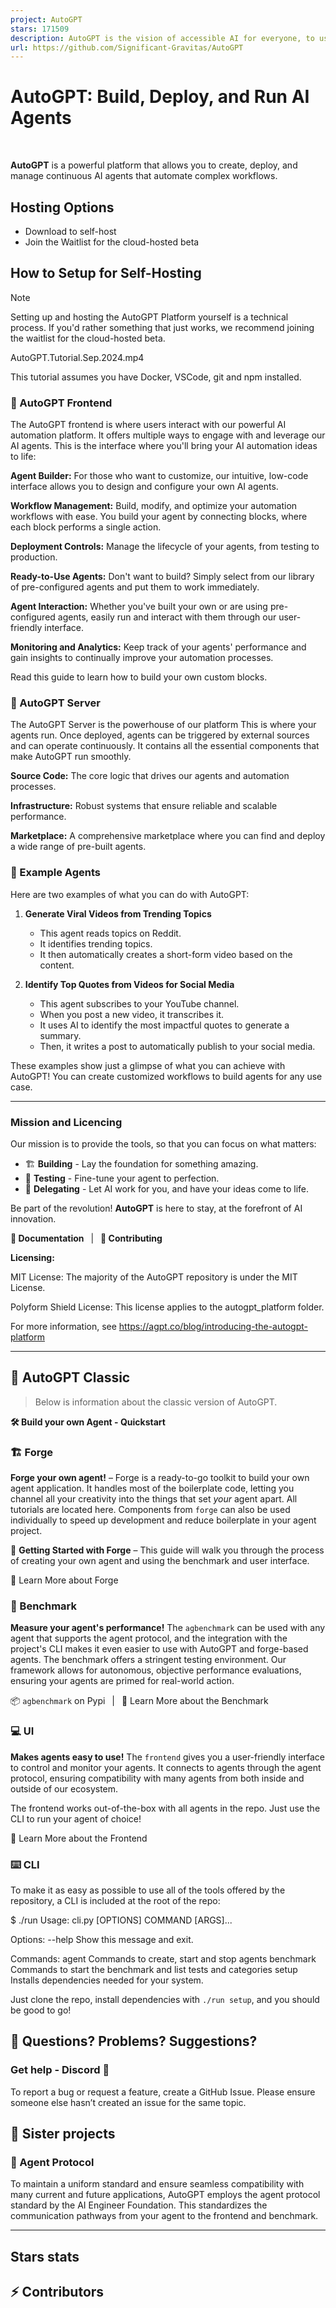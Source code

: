```yaml
---
project: AutoGPT
stars: 171509
description: AutoGPT is the vision of accessible AI for everyone, to use and to build on. Our mission is to provide the tools, so that you can focus on what matters.
url: https://github.com/Significant-Gravitas/AutoGPT
---
```


AutoGPT: Build, Deploy, and Run AI Agents
=========================================

   

**AutoGPT** is a powerful platform that allows you to create, deploy, and manage continuous AI agents that automate complex workflows.

Hosting Options
---------------

-   Download to self-host
-   Join the Waitlist for the cloud-hosted beta

How to Setup for Self-Hosting
-----------------------------

Note

Setting up and hosting the AutoGPT Platform yourself is a technical process. If you'd rather something that just works, we recommend joining the waitlist for the cloud-hosted beta.

AutoGPT.Tutorial.Sep.2024.mp4

This tutorial assumes you have Docker, VSCode, git and npm installed.

### 🧱 AutoGPT Frontend

The AutoGPT frontend is where users interact with our powerful AI automation platform. It offers multiple ways to engage with and leverage our AI agents. This is the interface where you'll bring your AI automation ideas to life:

**Agent Builder:** For those who want to customize, our intuitive, low-code interface allows you to design and configure your own AI agents.

**Workflow Management:** Build, modify, and optimize your automation workflows with ease. You build your agent by connecting blocks, where each block performs a single action.

**Deployment Controls:** Manage the lifecycle of your agents, from testing to production.

**Ready-to-Use Agents:** Don't want to build? Simply select from our library of pre-configured agents and put them to work immediately.

**Agent Interaction:** Whether you've built your own or are using pre-configured agents, easily run and interact with them through our user-friendly interface.

**Monitoring and Analytics:** Keep track of your agents' performance and gain insights to continually improve your automation processes.

Read this guide to learn how to build your own custom blocks.

### 💽 AutoGPT Server

The AutoGPT Server is the powerhouse of our platform This is where your agents run. Once deployed, agents can be triggered by external sources and can operate continuously. It contains all the essential components that make AutoGPT run smoothly.

**Source Code:** The core logic that drives our agents and automation processes.

**Infrastructure:** Robust systems that ensure reliable and scalable performance.

**Marketplace:** A comprehensive marketplace where you can find and deploy a wide range of pre-built agents.

### 🐙 Example Agents

Here are two examples of what you can do with AutoGPT:

1.  **Generate Viral Videos from Trending Topics**
    
    -   This agent reads topics on Reddit.
    -   It identifies trending topics.
    -   It then automatically creates a short-form video based on the content.
2.  **Identify Top Quotes from Videos for Social Media**
    
    -   This agent subscribes to your YouTube channel.
    -   When you post a new video, it transcribes it.
    -   It uses AI to identify the most impactful quotes to generate a summary.
    -   Then, it writes a post to automatically publish to your social media.

These examples show just a glimpse of what you can achieve with AutoGPT! You can create customized workflows to build agents for any use case.

* * *

### Mission and Licencing

Our mission is to provide the tools, so that you can focus on what matters:

-   🏗️ **Building** - Lay the foundation for something amazing.
-   🧪 **Testing** - Fine-tune your agent to perfection.
-   🤝 **Delegating** - Let AI work for you, and have your ideas come to life.

Be part of the revolution! **AutoGPT** is here to stay, at the forefront of AI innovation.

**📖 Documentation**  |  **🚀 Contributing**

**Licensing:**

MIT License: The majority of the AutoGPT repository is under the MIT License.

Polyform Shield License: This license applies to the autogpt\_platform folder.

For more information, see https://agpt.co/blog/introducing-the-autogpt-platform

* * *

🤖 AutoGPT Classic
------------------

> Below is information about the classic version of AutoGPT.

**🛠️ Build your own Agent - Quickstart**

### 🏗️ Forge

**Forge your own agent!** – Forge is a ready-to-go toolkit to build your own agent application. It handles most of the boilerplate code, letting you channel all your creativity into the things that set _your_ agent apart. All tutorials are located here. Components from `forge` can also be used individually to speed up development and reduce boilerplate in your agent project.

🚀 **Getting Started with Forge** – This guide will walk you through the process of creating your own agent and using the benchmark and user interface.

📘 Learn More about Forge

### 🎯 Benchmark

**Measure your agent's performance!** The `agbenchmark` can be used with any agent that supports the agent protocol, and the integration with the project's CLI makes it even easier to use with AutoGPT and forge-based agents. The benchmark offers a stringent testing environment. Our framework allows for autonomous, objective performance evaluations, ensuring your agents are primed for real-world action.

📦 `agbenchmark` on Pypi  |  📘 Learn More about the Benchmark

### 💻 UI

**Makes agents easy to use!** The `frontend` gives you a user-friendly interface to control and monitor your agents. It connects to agents through the agent protocol, ensuring compatibility with many agents from both inside and outside of our ecosystem.

The frontend works out-of-the-box with all agents in the repo. Just use the CLI to run your agent of choice!

📘 Learn More about the Frontend

### ⌨️ CLI

To make it as easy as possible to use all of the tools offered by the repository, a CLI is included at the root of the repo:

$ ./run
Usage: cli.py \[OPTIONS\] COMMAND \[ARGS\]...

Options:
  --help  Show this message and exit.

Commands:
  agent      Commands to create, start and stop agents
  benchmark  Commands to start the benchmark and list tests and categories
  setup      Installs dependencies needed for your system.

Just clone the repo, install dependencies with `./run setup`, and you should be good to go!

🤔 Questions? Problems? Suggestions?
------------------------------------

### Get help - Discord 💬

To report a bug or request a feature, create a GitHub Issue. Please ensure someone else hasn’t created an issue for the same topic.

🤝 Sister projects
------------------

### 🔄 Agent Protocol

To maintain a uniform standard and ensure seamless compatibility with many current and future applications, AutoGPT employs the agent protocol standard by the AI Engineer Foundation. This standardizes the communication pathways from your agent to the frontend and benchmark.

* * *

Stars stats
-----------

⚡ Contributors
--------------
